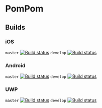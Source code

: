 # PomPom

## Builds

### iOS

`master` [![Build status](https://build.mobile.azure.com/v0.1/apps/8c3a2607-259f-401d-a65e-937d15f8e893/branches/master/badge)](https://mobile.azure.com)
`develop` [![Build status](https://build.mobile.azure.com/v0.1/apps/8c3a2607-259f-401d-a65e-937d15f8e893/branches/develop/badge)](https://mobile.azure.com)

### Android

`master` [![Build status](https://build.mobile.azure.com/v0.1/apps/b6f305b3-2ef6-4e2b-84d5-57cea81d1749/branches/master/badge)](https://mobile.azure.com)
`develop` [![Build status](https://build.mobile.azure.com/v0.1/apps/b6f305b3-2ef6-4e2b-84d5-57cea81d1749/branches/develop/badge)](https://mobile.azure.com)

### UWP

`master` [![Build status](https://build.mobile.azure.com/v0.1/apps/e5601eb0-c138-4b52-a427-4921ae16ca41/branches/master/badge)](https://mobile.azure.com)
`develop` [![Build status](https://build.mobile.azure.com/v0.1/apps/e5601eb0-c138-4b52-a427-4921ae16ca41/branches/develop/badge)](https://mobile.azure.com)
